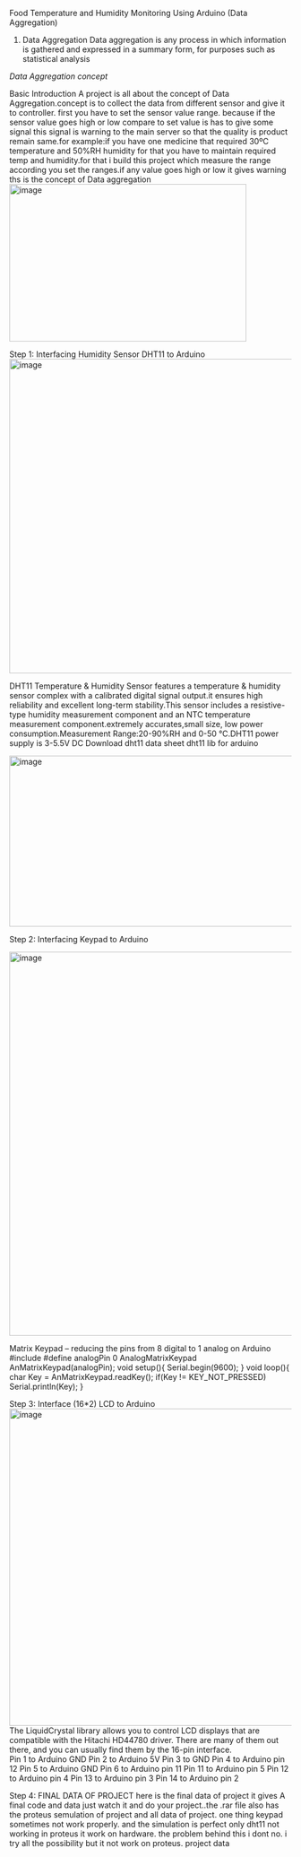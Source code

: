 Food Temperature and Humidity Monitoring Using Arduino (Data Aggregation)
1) Data Aggregation
Data aggregation is any process in which information is gathered and expressed in a summary form, for purposes such as statistical analysis

 *Data Aggregation concept*

 Basic Introduction
A project is all about the concept of Data Aggregation.concept is to collect the data from different sensor and give it to controller. first you have to set the sensor value range. because if the sensor value goes high or low compare to set value is has to give some signal this signal is warning to the main server so that the quality is product remain same.for example:if you have one medicine that required 30ºC temperature and 50%RH humidity for that you have to maintain required temp and humidity.for that i build this project which measure the range according you set the ranges.if any value goes high or low it gives warning ths is the concept of Data aggregation 
<img width="423" height="281" alt="image" src="https://github.com/user-attachments/assets/86185d77-89bf-4dac-9054-3cc67312b76f" />

Step 1: Interfacing Humidity Sensor DHT11 to Arduino
<img width="1024" height="561" alt="image" src="https://github.com/user-attachments/assets/1f500ef7-1810-4ab8-bdef-ce91f997216f" />

DHT11 Temperature & Humidity Sensor features a temperature & humidity sensor complex with a calibrated digital signal output.it ensures high reliability and excellent long-term stability.This sensor includes a resistive-type humidity measurement component and an NTC temperature measurement component.extremely accurates,small size, low power consumption.Measurement Range:20-90%RH and 0-50 ℃.DHT11 power supply is 3-5.5V DC Download dht11 data sheet     dht11 lib for arduino

<img width="549" height="305" alt="image" src="https://github.com/user-attachments/assets/42474ae3-94d1-4903-b198-8513d2f2cbc7" />

Step 2: Interfacing Keypad to Arduino

<img width="565" height="685" alt="image" src="https://github.com/user-attachments/assets/ed47c505-5a60-44e0-9397-36e286778c4e" />

Matrix Keypad – reducing the pins from 8 digital to 1 analog on Arduino                         #include
#define analogPin 0
AnalogMatrixKeypad AnMatrixKeypad(analogPin);
void setup(){
Serial.begin(9600);
}
void loop(){
char Key = AnMatrixKeypad.readKey();
if(Key != KEY_NOT_PRESSED)
Serial.println(Key);
}

Step 3: Interface (16*2) LCD to Arduino
<img width="1024" height="566" alt="image" src="https://github.com/user-attachments/assets/1eeb59b3-d079-4d45-a30d-9cd250b1c6f2" />
The LiquidCrystal library allows you to control LCD displays that are compatible with the Hitachi HD44780 driver. There are many of them out there, and you can usually find them by the 16-pin interface.  
Pin 1 to Arduino GND
Pin 2 to Arduino 5V
Pin 3 to GND
Pin 4 to Arduino pin 12
Pin 5 to Arduino GND
Pin 6 to Arduino pin 11
Pin 11 to Arduino pin 5
Pin 12 to Arduino pin 4
Pin 13 to Arduino pin 3
Pin 14 to Arduino pin 2

Step 4: FINAL DATA OF PROJECT 
here is the final data of project it gives A final code and data just watch it and do your project..the .rar file also has the proteus semulation of project and all data of project. one thing keypad sometimes not work properly. and the simulation is perfect only dht11 not working in proteus it work on hardware. the problem behind this i dont no. i try all the possibility but it not work on proteus. project data



